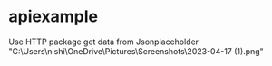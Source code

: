 # apiexample
Use HTTP package
get data from Jsonplaceholder
"C:\Users\nishi\OneDrive\Pictures\Screenshots\2023-04-17 (1).png"
